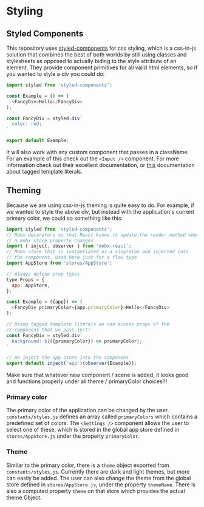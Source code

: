 # Styling

## Styled Components

This repository uses [styled-components](https://www.styled-components.com/) for css styling, which is a css-in-js solution that combines the best of both worlds by still using classes and stylesheets as opposed to actually biding to the style attribute of an element. They provide component primitives for all valid html elements, so if you wanted to style a div you could do:

```js
import styled from 'styled-components';

const Example = () => (
  <FancyDiv>Hello</FancyDiv>
);

const FancyDiv = styled.div`
  color: red;
`

export default Example;
```

It will also work with any custom component that passes in a className. For an example of this check out the `<Input />` component. For more information check out their excellent documentation, or [this](https://developer.mozilla.org/en-US/docs/Web/JavaScript/Reference/Template_literals) documentation about tagged template literals.

## Theming

Because we are using css-in-js theming is quite easy to do. For example, if we wanted to style the above div, but instead with the application's current primary color, we could so something like this:

```js
import styled from 'styled-components';
// Mobx decorators so that React knows to update the render method when
// a mobx store property changes
import { inject, observer } from 'mobx-react';
// Mobx store that is instantiated as a singleton and injected into
// the component. Used here just for a flow type
import AppStore from 'stores/AppStore';

// Always define prop types
type Props = {
  app: AppStore,
};

const Example = ({app}) => (
  <FancyDiv primaryColor={app.primaryColor}>Hello</FancyDiv>
);

// Using tagged template literals we can access props of the
// component that we pass in!!!
const FancyDiv = styled.div`
  background: ${({primaryColor}) => primaryColor};
`

// We inject the app store into the component
export default inject('app')(observer(Example));
```

Make sure that whatever new component / scene is added, it looks good and functions properly under all theme / primaryColor choices!!!

### Primary color

The primary color of the application can be changed by the user. `constants/styles.js` defines an array called `primaryColors` which contains a predefined set of colors. The `<Settings />` component allows the user to select one of these, which is stored in the global app store defined in `stores/AppStore.js` under the property `primaryColor`.


### Theme

Similar to the primary color, there is a `theme` object exported from `constants/styles.js`. Currently there are dark and light themes, but more can easily be added. The user can also change the theme from the global store defined in `stores/AppStore.js`, under the property `themeName`. There is also a computed property `theme` on that store which provides the actual theme Object.